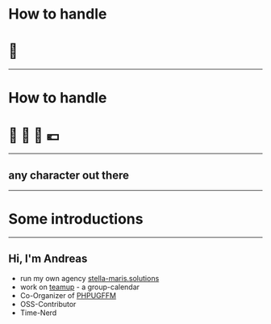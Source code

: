 <!-- .element: data-transition="fade" -->
# <!-- .element: class="fragment" data-fragment-index="1"-->How to handle
# 💩
---
<!-- .element: data-transition="fade" -->
# How to handle
# 🍻 <span class="fragment" data-fragment-index="1">🎉</span> <span class="fragment" data-fragment-index="2">👑</span> <span class="fragment" data-fragment-index="3">💶</span>
---
<!-- .element: data-transition="fade" -->
## **any** character out there
---
# Some introductions
---
## Hi, I'm Andreas

* run my own agency [stella-maris.solutions](https://stella-maris.solutions)
* work on [teamup](https://teamup.com) - a group-calendar
* Co-Organizer of [PHPUGFFM](http://phpugffm.de)
* OSS-Contributor
* Time-Nerd
